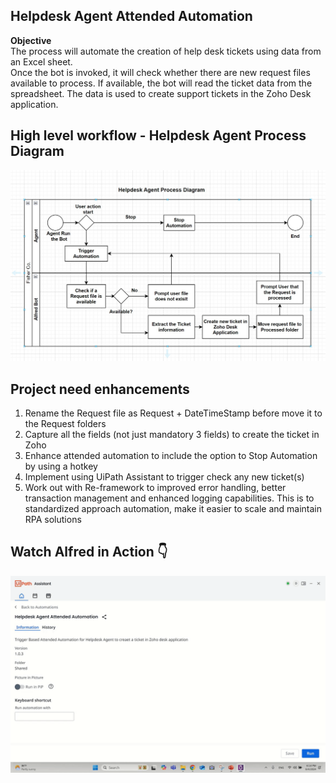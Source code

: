 ## Helpdesk Agent Attended Automation
**Objective** <br>
The process will automate the creation of help desk tickets using data from an Excel sheet.<br>
Once the bot is invoked, it will check whether there are new request files available to process. If available, the bot will read the ticket data from the spreadsheet. The data is used to create support tickets in the Zoho Desk application.

## High level workflow - Helpdesk Agent Process Diagram
![alt_text](https://github.com/bacdillon/RPA-UiPath/blob/main/Helpdesk%20Agent%20Attended%20Automation/img/Helpdesk%20Agent%20High%20level%20workflow%20process%20diagram.jpg)

## Project need enhancements
1. Rename the Request file as Request + DateTimeStamp before move it to the Request folders
2. Capture all the fields (not just mandatory 3 fields) to create the ticket in Zoho
3. Enhance attended automation to include the option to Stop Automation by using a hotkey
4. Implement using UiPath Assistant to trigger check any new ticket(s)
5. Work out with Re-framework to improved error handling, better transaction management and enhanced logging capabilities. This is to standardized approach automation, make it easier to scale and maintain RPA solutions

## Watch Alfred in Action 👇	
![IMAGE ALT TEXT HERE](https://github.com/bacdillon/RPA-UiPath/blob/main/Helpdesk%20Agent%20Attended%20Automation/img/Helpdesk-Agent-Attended-Automation.gif)

<!--
[![IMAGE ALT TEXT HERE](https://github.com/bacdillon/RPA-UiPath/blob/main/CRM%20Alfred%20Bot/img/Alfred%20Action.jpg)](https://youtu.be/alLasPiRb-k)
-->
